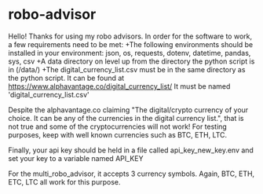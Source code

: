 # robo-advisor

Hello! Thanks for using my robo advisors. In order for the software to work, a few requirements need to be met:
	+The following environments should be installed in your environment: json, os, requests, dotenv, datetime, pandas, sys, csv
	+A data directory on level up from the directory the python script is in (/data/)
	+The digital_currency_list.csv must be in the same directory as the python script. It can be found at https://www.alphavantage.co/digital_currency_list/
		It must be named 'digital_currency_list.csv'

Despite the alphavantage.co claiming "The digital/crypto currency of your choice. It can be any of the currencies in the digital currency list.", that is not true and some of the cryptocurrencies will not work! For testing purposes, keep with well known currencies such as BTC, ETH, LTC.

Finally, your api key should be held in a file called api_key_new_key.env and set your key to a variable named API_KEY



For the multi_robo_advisor, it accepts 3 currency symbols. Again, BTC, ETH, ETC, LTC all work for this purpose. 